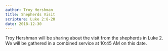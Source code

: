 ```yaml
---
author: Troy Hershman
title: Shepherds Visit
scripture: Luke 2:8-20
date: 2018-12-30
---
```


Troy Hershman will be sharing about the visit from the shepherds in Luke 2. We will be gathered in a combined service at 10:45 AM on this date.
